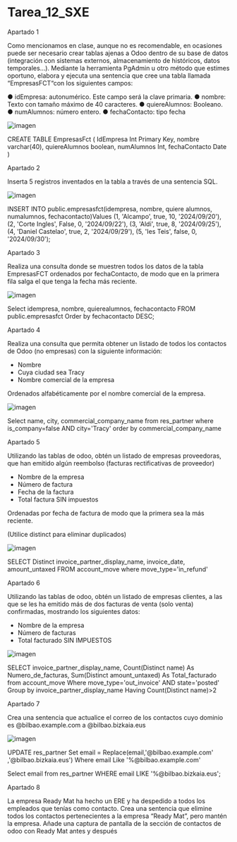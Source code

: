 # Tarea_12_SXE

Apartado 1

Como mencionamos en clase, aunque no es recomendable, en ocasiones puede ser
necesario crear tablas ajenas a Odoo dentro de su base de datos (integración con
sistemas externos, almacenamiento de históricos, datos temporales…). Mediante la
herramienta PgAdmin u otro método que estimes oportuno, elabora y ejecuta una
sentencia que cree una tabla llamada “EmpresasFCT“con los siguientes campos:

● idEmpresa: autonumérico. Este campo será la clave primaria.
● nombre: Texto con tamaño máximo de 40 caracteres.
● quiereAlumnos: Booleano.
● numAlumnos: número entero.
● fechaContacto: tipo fecha

![imagen](https://github.com/user-attachments/assets/3b2f9941-3235-4ba5-bfa9-f0d3eeeec4ab)

CREATE TABLE EmpresasFct (
	IdEmpresa Int Primary Key,
	nombre varchar(40),
	quiereAlumnos boolean,
	numAlumnos Int,
	fechaContacto Date
)


Apartado 2

Inserta 5 registros inventados en la tabla a través de una sentencia SQL.

![imagen](https://github.com/user-attachments/assets/b27a68d2-bb7d-42ca-af04-4d84a32186cf)

INSERT INTO public.empresasfct(idempresa, nombre, quiere alumnos, numalumnos, fechacontacto)Values
	(1, 'Alcampo', true, 10, '2024/09/20'),
	(2, 'Corte Ingles', False, 0, '2024/09/22'),
	(3, 'Aldi', true, 8, '2024/09/25'),
	(4, 'Daniel Castelao', true, 2, '2024/09/29'),
	(5, 'Ies Teis', false, 0, '2024/09/30');

Apartado 3

Realiza una consulta donde se muestren todos los datos de la tabla EmpresasFCT
ordenados por fechaContacto, de modo que en la primera fila salga el que tenga la
fecha más reciente.

![imagen](https://github.com/user-attachments/assets/c2774b2f-ebae-44bf-99d1-8c406e37da91)

Select idempresa, nombre, quierealumnos, fechacontacto
	FROM public.empresasfct
	Order by fechacontacto DESC;

Apartado 4

Realiza una consulta que permita obtener un listado de todos los contactos de
Odoo (no empresas) con la siguiente información:

- Nombre
- Cuya ciudad sea Tracy
- Nombre comercial de la empresa
  
Ordenados alfabéticamente por el nombre comercial de la empresa.

![imagen](https://github.com/user-attachments/assets/9ac7ee19-2302-45e0-90f6-98eeb4161dbb)

Select name, city, commercial_company_name from res_partner
where is_company=false AND city='Tracy'
order by commercial_company_name

Apartado 5

Utilizando las tablas de odoo, obtén un listado de empresas proveedoras, que han
emitido algún reembolso (facturas rectificativas de proveedor)

- Nombre de la empresa
- Número de factura
- Fecha de la factura
- Total factura SIN impuestos
  
Ordenadas por fecha de factura de modo que la primera sea la más reciente.

(Utilice distinct para eliminar duplicados)

![imagen](https://github.com/user-attachments/assets/945262c1-f378-45b1-a687-5488d40b66b8)

SELECT Distinct invoice_partner_display_name, invoice_date, amount_untaxed
	FROM account_move
	where move_type='in_refund'

Apartado 6

Utilizando las tablas de odoo, obtén un listado de empresas clientes, a las que se les
ha emitido más de dos facturas de venta (solo venta) confirmadas, mostrando los
siguientes datos:

- Nombre de la empresa
- Número de facturas 
- Total facturado SIN IMPUESTOS

![imagen](https://github.com/user-attachments/assets/14d1c1b6-0556-4ee1-be4d-a77c1768d53e)

SELECT invoice_partner_display_name, Count(Distinct name) As Numero_de_facturas, Sum(Distinct amount_untaxed) As Total_facturado from account_move
Where move_type='out_invoice' AND state='posted'
Group by invoice_partner_display_name
Having Count(Distinct name)>2

Apartado 7

Crea una sentencia que actualice el correo de los contactos cuyo dominio es
@bilbao.example.com a @bilbao.bizkaia.eus

![imagen](https://github.com/user-attachments/assets/4ebc4913-25f8-4d66-a456-b87feaa7b6ab)

UPDATE res_partner
Set email = Replace(email,'@bilbao.example.com' ,'@bilbao.bizkaia.eus')
Where email Like '%@bilbao.example.com'

Select email from res_partner
WHERE email LIKE '%@bilbao.bizkaia.eus';

Apartado 8

La empresa Ready Mat ha hecho un ERE y ha despedido a todos los empleados
que tenías como contacto. Crea una sentencia que elimine todos los contactos
pertenecientes a la empresa “Ready Mat”, pero mantén la empresa. Añade una
captura de pantalla de la sección de contactos de odoo con Ready Mat antes y
después



